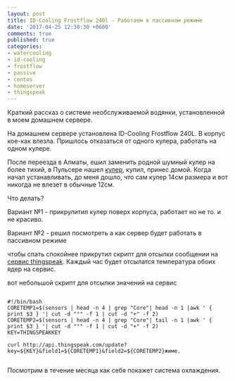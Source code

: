 ```yaml
---
layout: post
title: ID-Cooling Frostflow 240l - Работаем в пассивном режиме 
date: '2017-04-25 12:30:30 +0600'
comments: true
published: true
categories:
- watercooling
- id-cooling
- frostflow
- passive
- centos
- homeserver
- thingspeak
---
```


Краткий рассказ о системе необслуживаемой водянки, установленной в моем домашнем сервере. <!--more-->

На домашнем сервере установлена ID-Cooling Frostflow 240L. В корпус кое-как влезла. Пришлось отказаться от одного кулера, работать на одном кулере.

После переезда в Алматы, ешил заменить родной шумный кулер на более тихий, в Пульсере нашел [кулер](http://pulser.kz/?card=127044), купил, принес домой. Когда начал устанавливать, до меня дошло, что сам кулер 14см размера и вот никогда не влезет в обычные 12см.

Что делать?

Вариант №1 - прикрулитил кулер поверх корпуса, работает но не то. и не красиво.

Вариант №2 - решил посмотреть а как сервер будет работать в пассивном режиме

чтобы спать спокойнее прикрутил скрипт для отсылки сообщении на [сервис thingspeak](https://thingspeak.com/channels/272287). Каждый час будет отсылатся температура обоих ядер на сервис.

вот небольшой скрипт для отсылки значений на сервис

<pre><code>
#!/bin/bash
CORETEMP1=$(sensors | head -n 4 | grep "Core"| head -n 1 |awk ' { print $3 } '| cut -d "°" -f 1 | cut -d "+" -f 2)
CORETEMP2=$(sensors | head -n 4 | grep "Core"| tail -n 1 |awk ' { print $3 } '| cut -d "°" -f 1 | cut -d "+" -f 2)
KEY=THINGSPEAKKEY

curl http://api.thingspeak.com/update?key=${KEY}&field1=${CORETEMP1}&field2=${CORETEMP2}жиме.

</code></pre>

Посмотрим в течение месяца как себя покажет система охлаждения.
